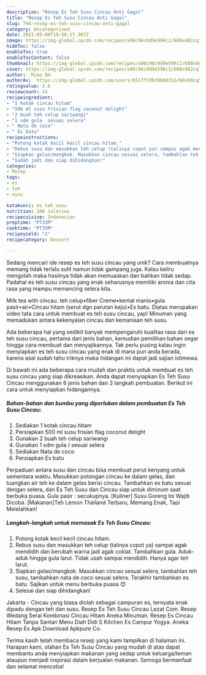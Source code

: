 ```yaml
---
description: "Resep Es Teh Susu Cincau Anti Gagal"
title: "Resep Es Teh Susu Cincau Anti Gagal"
slug: 794-resep-es-teh-susu-cincau-anti-gagal
category: Uncategorized
date: 2021-05-08T19:58:27.367Z
image: https://img-global.cpcdn.com/recipes/a96c96c0d9e596c2/680x482cq70/es-teh-susu-cincau-foto-resep-utama.jpg
hideToc: false
enableToc: true
enableTocContent: false
thumbnail: https://img-global.cpcdn.com/recipes/a96c96c0d9e596c2/680x482cq70/es-teh-susu-cincau-foto-resep-utama.jpg
cover: https://img-global.cpcdn.com/recipes/a96c96c0d9e596c2/680x482cq70/es-teh-susu-cincau-foto-resep-utama.jpg
author:  Rima DH
authorAv:  https://img-global.cpcdn.com/users/6517f19b38b60315/60x60cq50/avatar.jpg
ratingvalue: 3.6
reviewcount: 14
recipeingredient:
- "1 kotak cincau hitam"
- "500 ml susu frisian flag coconut delight"
- "2 buah teh celup sariwangi"
- "1 sdm gula  sesuai selera"
- " Nata de coco"
- " Es batu"
recipeinstructions:
- "Potong kotak kecil kecil cincau hitam."
- "Rebus susu dan masukkan teh celup (talinya copot ya) sampai agak mendidih dan berubah warna jadi agak coklat. Tambahkan gula. Aduk-aduk hingga gula larut. Tidak usah sampai mendidih. Hanya agar teh larut."
- "Siapkan gelas/mangkok. Masukkan cincau sesuai selera, tambahlan teh susu, tambahkan nata de coco sesuai selera. Terakhir tambahkan es batu. Sajikan untuk menu berbuka puasa 😊"
- "Sudah jadi dan siap dihidangkan!"
categories:
- Resep
tags:
- es
- teh
- susu

katakunci: es teh susu 
nutrition: 166 calories
recipecuisine: Indonesian
preptime: "PT33M"
cooktime: "PT35M"
recipeyield: "2"
recipecategory: Dessert

---
```



Sedang mencari ide resep es teh susu cincau yang unik? Cara membuatnya memang tidak terlalu sulit namun tidak gampang juga. Kalau keliru mengolah maka hasilnya tidak akan memuaskan dan bahkan tidak sedap. Padahal es teh susu cincau yang enak seharusnya memiliki aroma dan cita rasa yang mampu memancing selera kita.


Milk tea with cincau. teh celup•fiber Creme•kental manis•gula pasir•air•Cincau hitam (serut dgn parutan keju)•Es batu. Diatas merupakan video tata cara untuk membuat es teh susu cincau, yap! Minuman yang memadukan antara kekenyalan cincau dan kemanisan teh susu.

Ada beberapa hal yang sedikit banyak mempengaruhi kualitas rasa dari es teh susu cincau, pertama dari jenis bahan, kemudian pemilihan bahan segar hingga cara membuat dan menyajikannya. Tak perlu pusing kalau ingin menyiapkan es teh susu cincau yang enak di mana pun anda berada, karena asal sudah tahu triknya maka hidangan ini dapat jadi sajian istimewa.


Di bawah ini ada beberapa cara mudah dan praktis untuk membuat es teh susu cincau yang siap dikreasikan. Anda dapat menyiapkan Es Teh Susu Cincau menggunakan 6 jenis bahan dan 3 langkah pembuatan. Berikut ini cara untuk menyiapkan hidangannya.

<!--inarticleads1-->

##### Bahan-bahan dan bumbu yang diperlukan dalam pembuatan Es Teh Susu Cincau:

1. Sediakan 1 kotak cincau hitam
1. Persiapkan 500 ml susu frisian flag coconut delight
1. Gunakan 2 buah teh celup sariwangi
1. Gunakan 1 sdm gula / sesuai selera
1. Sediakan  Nata de coco
1. Persiapkan  Es batu


Perpaduan antara susu dan cincau bisa membuat perut kenyang untuk sementara waktu. Masukkan potongan cincau ke dalam gelas, dan tuangkan air teh ke dalam gelas berisi cincau. Tambahkan es batu sesuai dengan selera, dan Es Teh Susu dan Cincau siap untuk diminum saat berbuka puasa. Gula pasir : secukupnya. [Kuliner] Susu Goreng Ini Wajib Dicoba. [Makanan]Teh Lemon Thailand Terbaru, Memang Enak, Tapi Melelahkan! 

<!--inarticleads2-->

##### Langkah-langkah untuk memasak Es Teh Susu Cincau:

1. Potong kotak kecil kecil cincau hitam.
1. Rebus susu dan masukkan teh celup (talinya copot ya) sampai agak mendidih dan berubah warna jadi agak coklat. Tambahkan gula. Aduk-aduk hingga gula larut. Tidak usah sampai mendidih. Hanya agar teh larut.
1. Siapkan gelas/mangkok. Masukkan cincau sesuai selera, tambahlan teh susu, tambahkan nata de coco sesuai selera. Terakhir tambahkan es batu. Sajikan untuk menu berbuka puasa 😊
1. Selesai dan siap dihidangkan!

Jakarta - Cincau yang biasa diolah sebagai campuran es, ternyata enak dipadu dengan teh dan susu. Resep Es Teh Susu Cincau Lezat Com. Resep Wedang Serai Kombinasi Cincau Hitam Aneka Minuman. Resep Es Cincau Hitam Tanpa Santan Menu Diah Didi S Kitchen Es Campur Yogya. Aneka Resep Es Apk Download Apkpure Co. 

Terima kasih telah membaca resep yang kami tampilkan di halaman ini. Harapan kami, olahan Es Teh Susu Cincau yang mudah di atas dapat membantu anda menyiapkan makanan yang sedap untuk keluarga/teman ataupun menjadi inspirasi dalam berjualan makanan. Semoga bermanfaat dan selamat mencoba!
